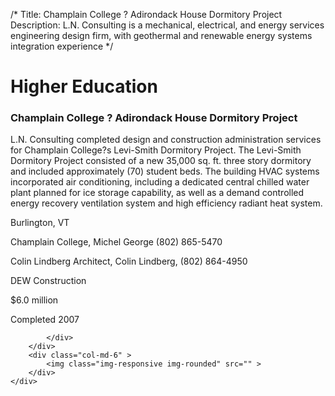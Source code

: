 /*
Title: Champlain College ? Adirondack House Dormitory Project
Description: L.N. Consulting is a mechanical, electrical, and energy services engineering design firm, with geothermal and renewable energy systems integration experience
*/

# Higher Education

<div>
	<div class="row">
		<div class="col-md-6" >
			<div class="well" >
				<h3>Champlain College ? Adirondack House Dormitory Project</h3>
				<p>
   
   L.N. Consulting completed design and construction administration services for Champlain College?s Levi-Smith Dormitory Project. The Levi-Smith Dormitory Project consisted of a new 35,000 sq. ft. three story dormitory and included approximately (70) student beds.  The building HVAC systems incorporated air conditioning, including a dedicated central chilled water plant planned for ice storage capability, as well as a demand controlled energy recovery ventilation system and high efficiency radiant heat system.
</p>
				<p>Burlington, VT</p>
				<p>Champlain College, Michel George (802) 865-5470</p>
				<p>Colin Lindberg Architect, Colin Lindberg, (802) 864-4950</p>
				<p>DEW Construction</p>
				<p>$6.0 million</p>
				<p>Completed 2007</p>
				<p></p>
				
			</div>
		</div>
		<div class="col-md-6" >
			<img class="img-responsive img-rounded" src="" >
		</div>
	</div>
</div>